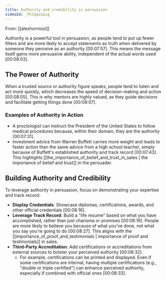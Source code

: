 ```yaml
---
title: Authority and credibility in persuasion
videoId: _PCCqqv2pig
---
```


From: [[alexhormozi]] <br/> 

Authority is a powerful tool in persuasion, as people tend to put up fewer filters and are more likely to accept statements as truth when delivered by someone they perceive as an authority <a class="yt-timestamp" data-t="00:07:57">[00:07:57]</a>. This means the message itself gains more persuasive ability, independent of the actual words used <a class="yt-timestamp" data-t="00:08:03">[00:08:03]</a>.

## The Power of Authority
When a trusted source or authority figure speaks, people tend to listen and act more quickly, which decreases the speed of decision-making and action <a class="yt-timestamp" data-t="00:08:05">[00:08:05]</a>. This is why mentors are highly valued, as they guide decisions and facilitate getting things done <a class="yt-timestamp" data-t="00:08:07">[00:08:07]</a>.

### Examples of Authority in Action
*   A proctologist can instruct the President of the United States to follow medical procedures because, within their domain, they are the authority <a class="yt-timestamp" data-t="00:07:31">[00:07:31]</a>.
*   Investment advice from Warren Buffett carries more weight and leads to faster action than the same advice from a high school teacher, simply because of Buffett's established authority and track record <a class="yt-timestamp" data-t="00:07:43">[00:07:43]</a>. This highlights [[the_importance_of_belief_and_trust_in_sales | the importance of belief and trust]] in the persuader.

## Building Authority and Credibility
To leverage authority in persuasion, focus on demonstrating your expertise and track record:

*   **Display Credentials**: Showcase diplomas, certifications, awards, and other official credentials <a class="yt-timestamp" data-t="00:08:16">[00:08:16]</a>.
*   **Leverage Track Record**: Build a "life resume" based on what you have accomplished, rather than just charisma or promises <a class="yt-timestamp" data-t="00:08:19">[00:08:19]</a>. People are more likely to believe you because of what you've done, not what you say you're going to do <a class="yt-timestamp" data-t="00:08:27">[00:08:27]</a>. This aligns with the [[importance_of_proof_and_testimonials | importance of proof and testimonials]] in sales.
*   **Third-Party Accreditation**: Add certifications or accreditations from external sources to bolster your perceived authority <a class="yt-timestamp" data-t="00:08:32">[00:08:32]</a>.
    *   For example, certifications can be printed and displayed. Even if some certifications are internal, having multiple certifications (e.g., "double or triple certified") can enhance perceived authority, especially if combined with official ones <a class="yt-timestamp" data-t="00:08:33">[00:08:33]</a>.